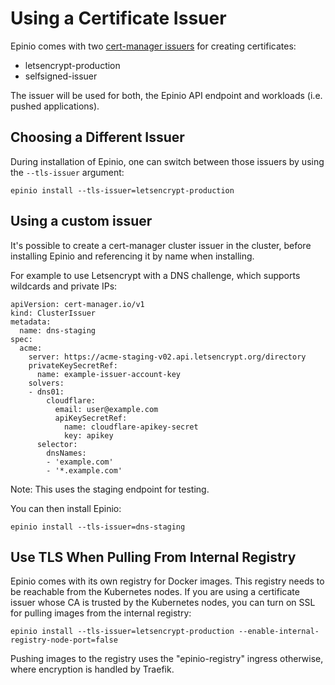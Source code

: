 # Using a Certificate Issuer

Epinio comes with two [cert-manager issuers](https://cert-manager.io/docs/configuration/) for creating certificates:

* letsencrypt-production
* selfsigned-issuer

The issuer will be used for both, the Epinio API endpoint and workloads (i.e. pushed applications).

## Choosing a Different Issuer

During installation of Epinio, one can switch between those issuers by using the `--tls-issuer` argument:

```
epinio install --tls-issuer=letsencrypt-production
```

## Using a custom issuer

It's possible to create a cert-manager cluster issuer in the cluster, before installing Epinio and referencing it by name when installing.

For example to use Letsencrypt with a DNS challenge, which supports wildcards and private IPs:

```
apiVersion: cert-manager.io/v1
kind: ClusterIssuer
metadata:
  name: dns-staging
spec:
  acme:
    server: https://acme-staging-v02.api.letsencrypt.org/directory
    privateKeySecretRef:
      name: example-issuer-account-key
    solvers:
    - dns01:
        cloudflare:
          email: user@example.com
          apiKeySecretRef:
            name: cloudflare-apikey-secret
            key: apikey
      selector:
        dnsNames:
        - 'example.com'
        - '*.example.com'
```

Note: This uses the staging endpoint for testing.

You can then install Epinio:

```
epinio install --tls-issuer=dns-staging
```

## Use TLS When Pulling From Internal Registry

Epinio comes with its own registry for Docker images. This registry needs to be reachable from the Kubernetes nodes.
If you are using a certificate issuer whose CA is trusted by the Kubernetes nodes, you can turn on SSL for pulling images from the internal registry:

```
epinio install --tls-issuer=letsencrypt-production --enable-internal-registry-node-port=false
```

Pushing images to the registry uses the "epinio-registry" ingress otherwise, where encryption is handled by Traefik.
